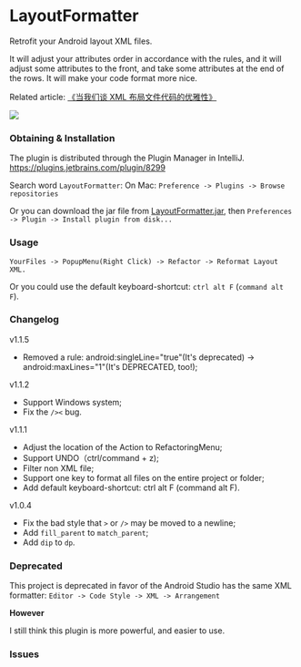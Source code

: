 # LayoutFormatter

Retrofit your Android layout XML files.

It will adjust your attributes order in accordance with the rules,
and it will adjust some attributes to the front, and take some attributes at the end of the rows.
It will make your code format more nice.

Related article: [《当我们谈 XML 布局文件代码的优雅性》](https://drakeet.me/layoutformatter)

![](http://ww4.sinaimg.cn/large/86e2ff85gw1f2t2d40we4j21ge0m5gz1.jpg)

### Obtaining & Installation

The plugin is distributed through the Plugin Manager in IntelliJ. https://plugins.jetbrains.com/plugin/8299

Search word `LayoutFormatter`: On Mac: `Preference -> Plugins -> Browse repositories`

Or you can download the jar file from [LayoutFormatter.jar](https://github.com/drakeet/LayoutFormatter/releases),
then `Preferences -> Plugin -> Install plugin from disk...`


### Usage

`YourFiles -> PopupMenu(Right Click) -> Refactor -> Reformat Layout XML.`

Or you could use the default keyboard-shortcut: `ctrl alt F` (`command alt F`).

### Changelog
v1.1.5<br/>
- Removed a rule: android:singleLine="true"(It's deprecated) -> android:maxLines="1"(It's DEPRECATED, too!);<br/>

v1.1.2<br/>
- Support Windows system;<br/>
- Fix the `/><` bug.

v1.1.1<br/>
- Adjust the location of the Action to RefactoringMenu;<br/>
- Support UNDO（ctrl/command + z);<br/>
- Filter non XML file;<br/>
- Support one key to format all files on the entire project or folder;<br/>
- Add default keyboard-shortcut: ctrl alt F (command alt F).

v1.0.4<br/>
- Fix the bad style that `>` or `/>` may be moved to a newline;<br/>
- Add `fill_parent` to `match_parent`;<br/>
- Add `dip` to `dp`.<br/>


### Deprecated

This project is deprecated in favor of the Android Studio has the same XML formatter:
`Editor -> Code Style -> XML -> Arrangement`

**However**

I still think this plugin is more powerful, and easier to use.


### Issues




